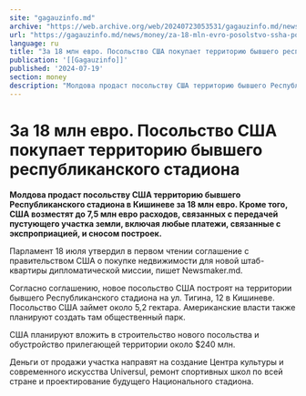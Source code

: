 ```yaml
---
site: "gagauzinfo.md"
archive: "https://web.archive.org/web/20240723053531/gagauzinfo.md/news/money/za-18-mln-evro-posolstvo-ssha-pokupaet-territoriyu-bivshego-respublikanskogo-stadiona"
url: "https://gagauzinfo.md/news/money/za-18-mln-evro-posolstvo-ssha-pokupaet-territoriyu-bivshego-respublikanskogo-stadiona"
language: ru
title: "За 18 млн евро. Посольство США покупает территорию бывшего республиканского стадиона"
publication: '[[Gagauzinfo]]'
published: '2024-07-19'
section: money
description: "Молдова продаст посольству США территорию бывшего Республиканского стадиона в Кишиневе за 18 млн евро. Кроме того, США возместят до 7,5 млн евро расходов, связанных с передачей пустующего участка земли, включая любые платежи, связанные с экспроприацией, и сносом построек."
---
```


# За 18 млн евро. Посольство США покупает территорию бывшего республиканского стадиона

**Молдова продаст посольству США территорию бывшего Республиканского стадиона в Кишиневе за 18 млн евро. Кроме того, США возместят до 7,5 млн евро расходов, связанных с передачей пустующего участка земли, включая любые платежи, связанные с экспроприацией, и сносом построек.**

Парламент 18 июля утвердил в первом чтении соглашение с правительством США о покупке недвижимости для новой штаб-квартиры дипломатической миссии, пишет Newsmaker.md.

Согласно соглашению, новое посольство США построят на территории бывшего Республиканского стадиона на ул. Тигина, 12 в Кишиневе. Посольство США займет около 5,2 гектара. Американские власти также планируют создать там общественный парк.

США планируют вложить в строительство нового посольства и обустройство прилегающей территории около $240 млн.

Деньги от продажи участка направят на создание Центра культуры и современного искусства Universul, ремонт спортивных школ по всей стране и проектирование будущего Национального стадиона.